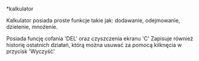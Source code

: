 *kalkulator

Kalkulator posiada proste funkcje takie jak:
dodawanie,
odejmowanie,
dzielenie,
mnożenie.

Posiada funcję cofania 'DEL' oraz czyszczenia ekranu 'C'
Zapisuje również historię ostatnich działań, którą można usuwać za pomocą kilknęcia w przycisk 'Wyczyść'